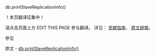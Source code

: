  db.printSlaveReplicationInfo()

 ！本页翻译征集中！

请点击页面上方 EDIT THIS PAGE 参与翻译。
详见：
[贡献指南]( https://github.com/whaleal/MongoDB-Manual-zh/blob/master/CONTRIBUTING.md )、
[原文链接](  https://docs.mongodb.com/manual/reference/method/db.printSlaveReplicationInfo/  )。

 参见

原文 - [db.printSlaveReplicationInfo()]( https://docs.mongodb.com/manual/reference/method/db.printSlaveReplicationInfo/ )

